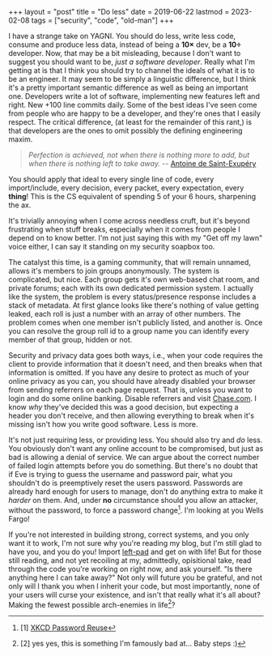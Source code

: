+++
layout = "post"
title = "Do less"
date = 2019-06-22
lastmod = 2023-02-08
tags = ["security", "code", "old-man"]
+++

I have a strange take on YAGNI. You should do less, write less code, consume and
produce less data, instead of being a **10&times;** dev, be a **10&div;**
developer. Now, that may be a bit misleading, because I don't want to suggest
you should want to be, *just a software developer*. Really what I'm getting at
is that I think you should try to channel the ideals of what it is to be an
engineer. It may seem to be simply a linguistic difference, but I think it's a
pretty important semantic difference as well as being an important one.
Developers write a lot of software, implementing new features left and right.
New +100 line commits daily. Some of the best ideas I've seen come from people
who are happy to be a developer, and they're ones that I easily respect. The
critical difference, (at least for the remainder of this rant,) is that
developers are the ones to omit possibly the defining engineering maxim.

> *Perfection is achieved, not when there is nothing more to add, but when
> there is nothing left to take away.* -- [Antoine de Saint-Exupéry](https://en.wikipedia.org/wiki/Antoine_de_Saint-Exup%C3%A9ry)


You should apply that ideal to every single line of code, every import/include,
every decision, every packet, every expectation, every **thing**! This is the CS
equivalent of spending 5 of your 6 hours, sharpening the ax.

It's trivially annoying when I come across needless cruft, but it's beyond
frustrating when stuff breaks, especially when it comes from people I depend on
to know better. I'm not just saying this with my "Get off my lawn" voice either,
I can say it standing on my security soapbox too.

The catalyst this time, is a gaming community, that will remain unnamed, allows
it's members to join groups anonymously. The system is complicated, but nice.
Each group gets it's own web-based chat room, and private forums; each with its
own dedicated permission system. I actually like the system, the problem is
every status/presence response includes a stack of metadata. At first glance
looks like there's nothing of value getting leaked, each roll is just a number
with an array of other numbers. The problem comes when one member isn't publicly
listed, and another is. Once you can resolve the group roll id to a group name
you can identify every member of that group, hidden or not.

Security and privacy data goes both ways, i.e., when your code requires the
client to provide information that it doesn't need, and then breaks when that
information is omitted. If you have any desire to protect as much of your online
privacy as you can, you should have already disabled your browser from sending
referrers on each page request. That is, unless you want to login and do some
online banking. Disable referrers and visit [Chase.com](https://chase.com). I
know *why* they've decided this was a good decision, but expecting a header you
don't receive, and then allowing everything to break when it's missing isn't how
you write good software. Less is more.

It's not just requiring less, or providing less. You should also try and *do*
less. You obviously don't want any online account to be compromised, but just as
bad is allowing a denial of service. We can argue about the correct number of
failed login attempts before you do something. But there's no doubt that if Eve
is trying to guess the username and password pair, what you shouldn't do is
preemptively reset the users password. Passwords are already hard enough for
users to manage, don't do anything extra to make it *harder* on them. And, under
**no** circumstance should you allow an attacker, without the password, to force
a password change[^1]. I'm looking at you Wells Fargo!

[^1]: [1] [XKCD Password Reuse](https://www.xkcd.com/792/)

If you're not interested in building strong, correct systems, and you only want
it to work, I'm not sure why you're reading my blog, but I'm still glad to have
you, and you do you! Import
[left-pad](https://www.theregister.co.uk/2016/03/23/npm_left_pad_chaos/) and get
on with life! But for those still reading, and not yet recoiling at my,
admittedly, opisitional take, read through the code you're working on right now,
and ask yourself. "Is there anything here I can take away?" Not only will future
you be grateful, and not only will I thank you when I inherit your code, but
most importantly, none of your users will curse your existence, and isn't that
really what it's all about? Making the fewest possible arch-enemies in life[^2]?

[^2]: [2] yes yes, this is something I'm famously bad at... Baby steps :)

